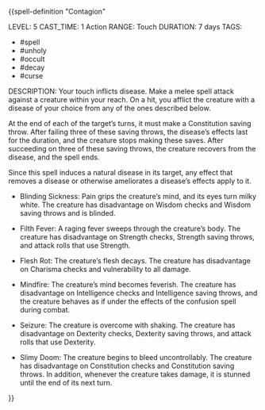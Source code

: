 {{spell-definition "Contagion"

LEVEL: 5
CAST_TIME: 1 Action
RANGE: Touch
DURATION: 7 days
TAGS:
- #spell
- #unholy
- #occult
- #decay
- #curse

DESCRIPTION:
Your touch inflicts disease. Make a melee spell attack against a creature within your reach. On a hit, you afflict the creature with a disease of your choice from any of the ones described below.

At the end of each of the target’s turns, it must make a Constitution saving throw. After failing three of these saving throws, the disease’s effects last for the duration, and the creature stops making these saves. After succeeding on three of these saving throws, the creature recovers from the disease, and the spell ends.

Since this spell induces a natural disease in its target, any effect that removes a disease or otherwise ameliorates a disease’s effects apply to it.

- Blinding Sickness: Pain grips the creature’s mind, and its eyes turn milky white. The creature has disadvantage on Wisdom checks and Wisdom saving throws and is blinded.

- Filth Fever: A raging fever sweeps through the creature’s body. The creature has disadvantage on Strength checks, Strength saving throws, and attack rolls that use Strength.

- Flesh Rot: The creature’s flesh decays. The creature has disadvantage on Charisma checks and vulnerability to all damage.

- Mindfire: The creature’s mind becomes feverish. The creature has disadvantage on Intelligence checks and Intelligence saving throws, and the creature behaves as if under the effects of the confusion spell during combat.

- Seizure: The creature is overcome with shaking. The creature has disadvantage on Dexterity checks, Dexterity saving throws, and attack rolls that use Dexterity.

- Slimy Doom: The creature begins to bleed uncontrollably. The creature has disadvantage on Constitution checks and Constitution saving throws. In addition, whenever the creature takes damage, it is stunned until the end of its next turn.

}}